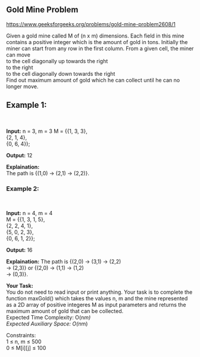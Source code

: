 <h2>Gold Mine Problem</h2>

https://www.geeksforgeeks.org/problems/gold-mine-problem2608/1

Given a gold mine called M of (n x m) dimensions. Each field in this mine contains a positive integer which is the amount of gold in tons. Initially the miner can start from any row in the first column. From a given cell, the miner can move
 <br>
to the cell diagonally up towards the right  <br>
to the right <br>
to the cell diagonally down towards the right <br>
Find out maximum amount of gold which he can collect until he can no longer move. <br>

<h2>Example 1:</h2> <br>

**Input:** n = 3, m = 3
M = {{1, 3, 3}, <br>
     {2, 1, 4}, <br>
     {0, 6, 4}}; <br>
     
**Output:** 12 <br>

**Explaination:**  <br>
The path is {(1,0) -> (2,1) -> (2,2)}. <br>

<h3>Example 2:</h3> <br>

**Input:** n = 4, m = 4 <br>
M = {{1, 3, 1, 5}, <br>
     {2, 2, 4, 1}, <br>
     {5, 0, 2, 3}, <br>
     {0, 6, 1, 2}}; <br>
     
**Output:** 16 <br>

**Explaination:** 
The path is {(2,0) -> (3,1) -> (2,2)  <br>
-> (2,3)} or {(2,0) -> (1,1) -> (1,2)  <br>
-> (0,3)}. <br>

**Your Task:** <br>
You do not need to read input or print anything. Your task is to complete the function maxGold() which takes the values n, m and the mine represented as a 2D array of positive integeres M as input parameters and returns the maximum amount of gold that can be collected.
 <br>
Expected Time Complexity: O(n*m) <br>
Expected Auxiliary Space: O(n*m) <br>

Constraints: <br>
1 ≤ n, m ≤ 500 <br>
0 ≤ M[i][j] ≤ 100
